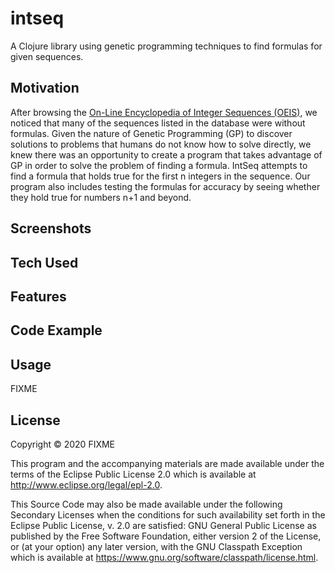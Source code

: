 # intseq

A Clojure library using genetic programming techniques to find formulas for given sequences.


## Motivation
After browsing the [On-Line Encyclopedia of Integer Sequences (OEIS)](https://oeis.org/), we noticed that many of the sequences listed in the database were without formulas. Given the nature of Genetic Programming (GP) to discover solutions to problems that humans do not know how to solve directly, we knew there was an opportunity to create a program that takes advantage of GP in order to solve the problem of finding a formula. IntSeq attempts to find a formula that holds true for the first n integers in the sequence. Our program also includes testing the formulas for accuracy by seeing whether they hold true for numbers n+1 and beyond. 

## Screenshots

## Tech Used

## Features

## Code Example

## Usage

FIXME

## License

Copyright © 2020 FIXME

This program and the accompanying materials are made available under the
terms of the Eclipse Public License 2.0 which is available at
http://www.eclipse.org/legal/epl-2.0.

This Source Code may also be made available under the following Secondary
Licenses when the conditions for such availability set forth in the Eclipse
Public License, v. 2.0 are satisfied: GNU General Public License as published by
the Free Software Foundation, either version 2 of the License, or (at your
option) any later version, with the GNU Classpath Exception which is available
at https://www.gnu.org/software/classpath/license.html.
